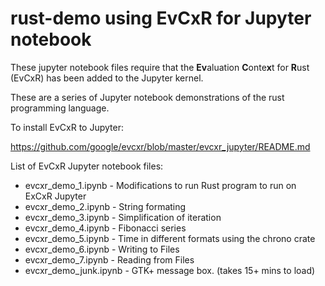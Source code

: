 # rust-demo using EvCxR for Jupyter notebook

These jupyter notebook files require that the **Ev**aluation **C**onte**x**t for **R**ust (EvCxR) has been added to the Jupyter kernel.

These are a series of Jupyter notebook demonstrations of the rust programming language.

To install EvCxR to Jupyter:

https://github.com/google/evcxr/blob/master/evcxr_jupyter/README.md

List of EvCxR Jupyter notebook files:

* evcxr_demo_1.ipynb - Modifications to run Rust program to run on ExCxR Jupyter
* evcxr_demo_2.ipynb - String formating
* evcxr_demo_3.ipynb - Simplification of iteration
* evcxr_demo_4.ipynb - Fibonacci series
* evcxr_demo_5.ipynb - Time in different formats using the chrono crate
* evcxr_demo_6.ipynb - Writing to Files
* evcxr_demo_7.ipynb - Reading from Files
* evcxr_demo_junk.ipynb - GTK+ message box. (takes 15+ mins to load)
